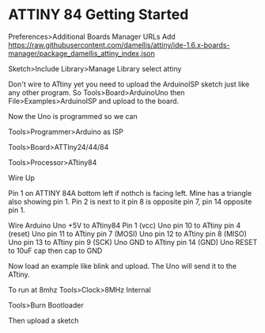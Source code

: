 ATTINY 84 Getting Started
=========================

Preferences>Additional Boards Manager URLs
Add
https://raw.githubusercontent.com/damellis/attiny/ide-1.6.x-boards-manager/package_damellis_attiny_index.json


Sketch>Include Library>Manage Library select attiny

Don't wire to ATtiny yet you need to upload the ArduinoISP sketch just like any
other program. So Tools>Board>ArduinoUno then File>Examples>ArduinoISP and
upload to the board.

Now the Uno is programmed so we can

Tools>Programmer>Arduino as ISP

Tools>Board>ATTIny24/44/84

Tools>Processor>ATtiny84

Wire Up

Pin 1 on ATTINY 84A bottom left if nothch is facing left. Mine has a triangle
also showing pin 1. Pin 2 is next to it pin 8 is opposite pin 7, pin 14
opposite pin 1.

Wire Arduino Uno +5V to ATtiny84 Pin 1 (vcc)
Uno pin 10 to ATtiny pin 4 (reset)
Uno pin 11 to ATtiny pin 7 (MOSI)
Uno pin 12 to ATtiny pin 8 (MISO)
Uno pin 13 to ATtiny pin 9 (SCK)
Uno GND to ATtiny pin 14 (GND)
Uno RESET to 10uF cap then cap to GND

Now load an example like blink and upload. The Uno will send it to the ATtiny.

To run at 8mhz Tools>Clock>8MHz Internal

Tools>Burn Bootloader

Then upload a sketch
